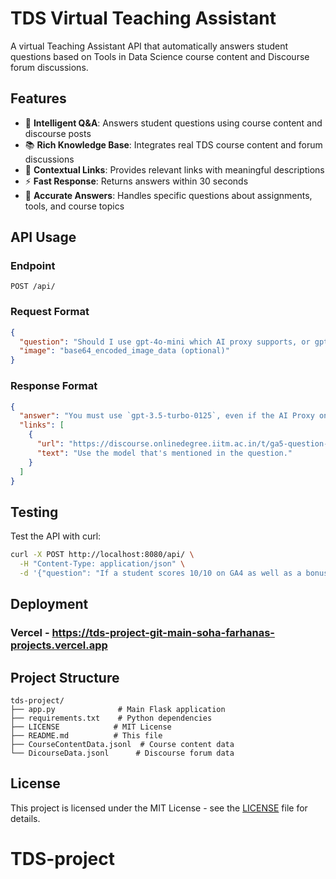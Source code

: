 # TDS Virtual Teaching Assistant

A virtual Teaching Assistant API that automatically answers student questions based on Tools in Data Science course content and Discourse forum discussions.

## Features

- 🤖 **Intelligent Q&A**: Answers student questions using course content and discourse posts
- 📚 **Rich Knowledge Base**: Integrates real TDS course content and forum discussions  
- 🔗 **Contextual Links**: Provides relevant links with meaningful descriptions
- ⚡ **Fast Response**: Returns answers within 30 seconds
- 🎯 **Accurate Answers**: Handles specific questions about assignments, tools, and course topics

## API Usage

### Endpoint
```
POST /api/
```

### Request Format
```json
{
  "question": "Should I use gpt-4o-mini which AI proxy supports, or gpt3.5 turbo?",
  "image": "base64_encoded_image_data (optional)"
}
```

### Response Format
```json
{
  "answer": "You must use `gpt-3.5-turbo-0125`, even if the AI Proxy only supports `gpt-4o-mini`. Use the OpenAI API directly for this question.",
  "links": [
    {
      "url": "https://discourse.onlinedegree.iitm.ac.in/t/ga5-question-8-clarification/155939/4",
      "text": "Use the model that's mentioned in the question."
    }
  ]
}
```

## Testing

Test the API with curl:
```bash
curl -X POST http://localhost:8080/api/ \
  -H "Content-Type: application/json" \
  -d '{"question": "If a student scores 10/10 on GA4 as well as a bonus, how would it appear on the dashboard?"}'
```

## Deployment

### Vercel - https://tds-project-git-main-soha-farhanas-projects.vercel.app


## Project Structure

```
tds-project/
├── app.py              # Main Flask application
├── requirements.txt    # Python dependencies
├── LICENSE            # MIT License
├── README.md          # This file
├── CourseContentData.jsonl  # Course content data
└── DicourseData.jsonl      # Discourse forum data
```

## License
This project is licensed under the MIT License - see the [LICENSE](LICENSE) file for details.
# TDS-project

